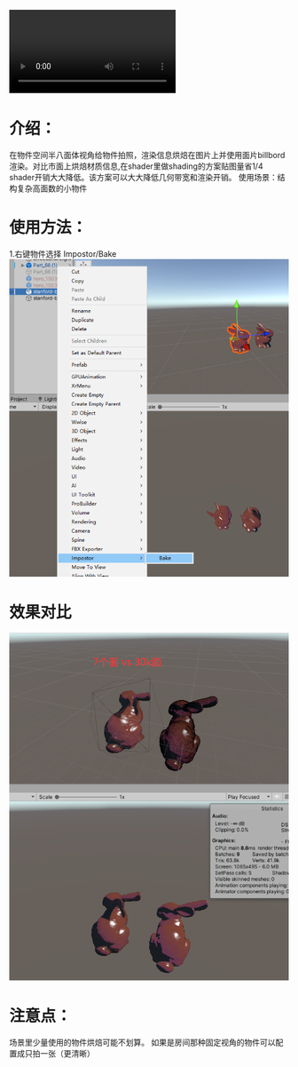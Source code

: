 <video src="%E5%85%A8%E7%83%98%E7%84%99impostor%E6%8B%8D%E7%89%87%E4%BD%BF%E7%94%A8.mp4" controls title="Title"></video>
# 介绍：
在物件空间半八面体视角给物件拍照，渲染信息烘焙在图片上并使用面片billbord渲染。对比市面上烘焙材质信息,在shader里做shading的方案贴图量省1/4 shader开销大大降低。该方案可以大大降低几何带宽和渲染开销。
使用场景：结构复杂高面数的小物件

# 使用方法：
1.右键物件选择 Impostor/Bake
![Alt text](_res/1.png)

# 效果对比
![Alt text](_res/2.png)
# 注意点：
场景里少量使用的物件烘焙可能不划算。
如果是房间那种固定视角的物件可以配置成只拍一张（更清晰）
